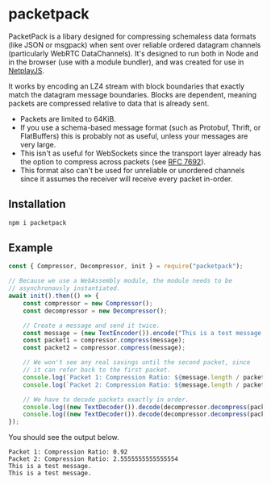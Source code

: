 # packetpack

PacketPack is a libary designed for compressing schemaless data formats (like JSON or msgpack) when sent over reliable ordered datagram channels (particularly WebRTC DataChannels). It's designed to run both in Node and in the browser (use with a module bundler), and was created for use in [NetplayJS](https://github.com/rameshvarun/netplayjs).

It works by encoding an LZ4 stream with block boundaries that exactly match the datagram message boundaries. Blocks are dependent, meaning packets are compressed relative to data that is already sent. 

- Packets are limited to 64KiB.
- If you use a schema-based message format (such as Protobuf, Thrift, or FlatBuffers) this is probably not as useful, unless your messages are very large.
- This isn't as useful for WebSockets since the transport layer already has the option to compress across packets (see [RFC 7692](https://datatracker.ietf.org/doc/html/rfc7692#section-7.2.3.2)).
- This format also can't be used for unreliable or unordered channels since it assumes the receiver will receive every packet in-order.

## Installation

```bash
npm i packetpack
```

## Example

```typescript
const { Compressor, Decompressor, init } = require("packetpack");

// Because we use a WebAssembly module, the module needs to be
// asynchronously instantiated.
await init().then(() => {
    const compressor = new Compressor();
    const decompressor = new Decompressor();

    // Create a message and send it twice.
    const message = (new TextEncoder()).encode("This is a test message.");
    const packet1 = compressor.compress(message);
    const packet2 = compressor.compress(message);

    // We won't see any real savings until the second packet, since
    // it can refer back to the first packet.
    console.log(`Packet 1: Compression Ratio: ${message.length / packet1.length}`)
    console.log(`Packet 2: Compression Ratio: ${message.length / packet2.length}`)

    // We have to decode packets exactly in order.
    console.log((new TextDecoder()).decode(decompressor.decompress(packet1)));
    console.log((new TextDecoder()).decode(decompressor.decompress(packet2)));
});
```

You should see the output below.

```
Packet 1: Compression Ratio: 0.92
Packet 2: Compression Ratio: 2.5555555555555554
This is a test message.
This is a test message.
```
